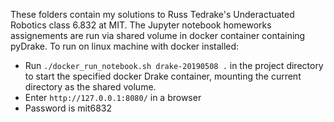 These folders contain my solutions to Russ Tedrake's Underactuated Robotics class 6.832 at MIT. The Jupyter notebook homeworks assignements are run via shared volume in docker container containing pyDrake. To run on linux machine with docker installed:

- Run `./docker_run_notebook.sh drake-20190508 .` in the project directory to start the specified docker Drake container, mounting the current directory as the shared volume.
- Enter `http://127.0.0.1:8080/` in a browser
- Password is mit6832
